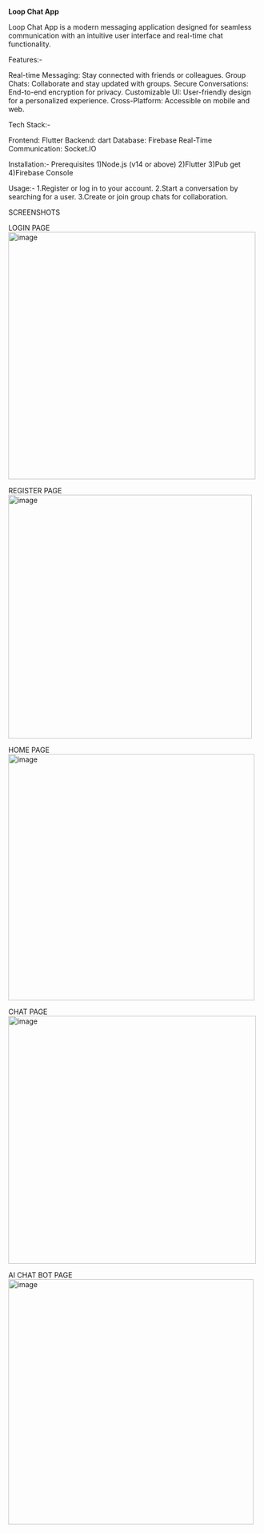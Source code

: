 **Loop Chat App**

Loop Chat App is a modern messaging application designed for seamless communication with an intuitive user interface and real-time chat functionality.


Features:-

Real-time Messaging: Stay connected with friends or colleagues.
Group Chats: Collaborate and stay updated with groups.
Secure Conversations: End-to-end encryption for privacy.
Customizable UI: User-friendly design for a personalized experience.
Cross-Platform: Accessible on mobile and web.


Tech Stack:-

Frontend: Flutter
Backend: dart
Database: Firebase
Real-Time Communication: Socket.IO


Installation:- 
Prerequisites
1)Node.js (v14 or above)
2)Flutter
3)Pub get
4)Firebase Console


Usage:-
1.Register or log in to your account.
2.Start a conversation by searching for a user.
3.Create or join group chats for collaboration.

SCREENSHOTS

LOGIN PAGE
<img width="494" alt="image" src="https://github.com/user-attachments/assets/99316e62-eaec-4cd6-a659-cd63e17449a2">


REGISTER PAGE
<img width="487" alt="image" src="https://github.com/user-attachments/assets/e6feb385-ef2f-475e-bb20-7722cd694c09">


HOME PAGE
<img width="492" alt="image" src="https://github.com/user-attachments/assets/dc4310ff-ea92-4ab8-bd06-ff8f654f24f9">


CHAT PAGE
<img width="495" alt="image" src="https://github.com/user-attachments/assets/065582b9-6d94-4d74-aa9e-e7d0981942a0">


AI CHAT BOT PAGE
<img width="490" alt="image" src="https://github.com/user-attachments/assets/ee534c37-2c14-4323-a741-82b11811d488">



